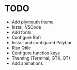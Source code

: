 # TODO
- Add plymouth theme
- Install VSCode
- Add fonts
- Configure Rofi
- Install and configured Polybar
- Rise Qtile
- Configure function keys
- Theming (Terminal, GTK, QT)
- Add animations
